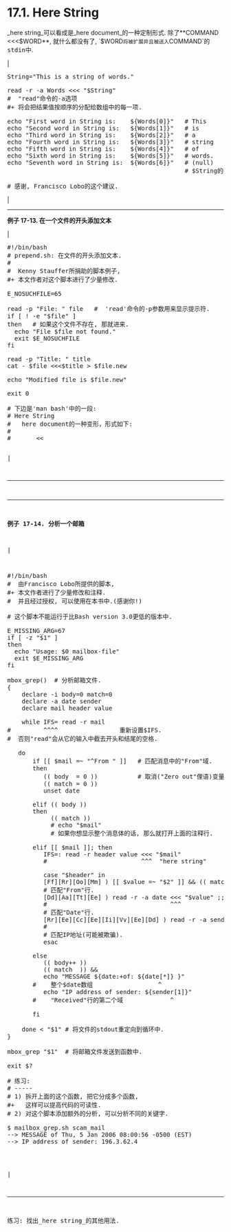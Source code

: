 # 17.1\. Here String

_here string_可以看成是_here document_的一种定制形式. 除了**COMMAND <<<$WORD**, 就什么都没有了, `$WORD`将被扩展并且被送入`COMMAND`的<tt class="FILENAME">stdin</tt>中.

| 

<pre class="PROGRAMLISTING">String="This is a string of words."

read -r -a Words <<< "$String"
#  "read"命令的-a选项
#+ 将会把结果值按顺序的分配给数组中的每一项. 

echo "First word in String is:    ${Words[0]}"   # This
echo "Second word in String is:   ${Words[1]}"   # is
echo "Third word in String is:    ${Words[2]}"   # a
echo "Fourth word in String is:   ${Words[3]}"   # string
echo "Fifth word in String is:    ${Words[4]}"   # of
echo "Sixth word in String is:    ${Words[5]}"   # words.
echo "Seventh word in String is:  ${Words[6]}"   # (null)
                                                 # $String的结尾. 

# 感谢, Francisco Lobo的这个建议. </pre>

 |

* * *

**例子 17-13\. 在一个文件的开头添加文本**

| 

<pre class="PROGRAMLISTING">#!/bin/bash
# prepend.sh: 在文件的开头添加文本. 
#
#  Kenny Stauffer所捐助的脚本例子, 
#+ 本文作者对这个脚本进行了少量修改. 

E_NOSUCHFILE=65

read -p "File: " file   #  'read'命令的-p参数用来显示提示符. 
if [ ! -e "$file" ]
then   # 如果这个文件不存在, 那就进来. 
  echo "File $file not found."
  exit $E_NOSUCHFILE
fi

read -p "Title: " title
cat - $file <<<$title > $file.new

echo "Modified file is $file.new"

exit 0

# 下边是'man bash'中的一段: 
# Here String
# 	here document的一种变形，形式如下: 
# 
# 		<<<word
# 
# 	word被扩展并且被提供到command的标准输入中. </pre>

 |

* * *

* * *

**例子 17-14\. 分析一个邮箱**

| 

<pre class="PROGRAMLISTING">#!/bin/bash
#  由Francisco Lobo所提供的脚本, 
#+ 本文作者进行了少量修改和注释. 
#  并且经过授权, 可以使用在本书中.(感谢你!)

# 这个脚本不能运行于比Bash version 3.0更低的版本中. 

E_MISSING_ARG=67
if [ -z "$1" ]
then
  echo "Usage: $0 mailbox-file"
  exit $E_MISSING_ARG
fi

mbox_grep()  # 分析邮箱文件.
{
    declare -i body=0 match=0
    declare -a date sender
    declare mail header value

    while IFS= read -r mail
#         ^^^^                 重新设置$IFS.
#  否则"read"会从它的输入中截去开头和结尾的空格. 

   do
       if [[ $mail =~ "^From " ]]   # 匹配消息中的"From"域. 
       then
          (( body  = 0 ))           # 取消("Zero out"俚语)变量. 
          (( match = 0 ))
          unset date

       elif (( body ))
       then
            (( match ))
            # echo "$mail"
            # 如果你想显示整个消息体的话, 那么就打开上面的注释行. 

       elif [[ $mail ]]; then
          IFS=: read -r header value <<< "$mail"
          #                          ^^^  "here string"

          case "$header" in
          [Ff][Rr][Oo][Mm] ) [[ $value =~ "$2" ]] && (( match++ )) ;;
          # 匹配"From"行. 
          [Dd][Aa][Tt][Ee] ) read -r -a date <<< "$value" ;;
          #                                  ^^^
          # 匹配"Date"行. 
          [Rr][Ee][Cc][Ee][Ii][Vv][Ee][Dd] ) read -r -a sender <<< "$value" ;;
          #                                                    ^^^
          # 匹配IP地址(可能被欺骗). 
          esac

       else
          (( body++ ))
          (( match  )) &&
          echo "MESSAGE ${date:+of: ${date[*]} }"
       #    整个$date数组                  ^
          echo "IP address of sender: ${sender[1]}"
       #    "Received"行的第二个域             ^

       fi

    done < "$1" # 将文件的stdout重定向到循环中. 
}

mbox_grep "$1"  # 将邮箱文件发送到函数中. 

exit $?

# 练习:
# -----
# 1) 拆开上面的这个函数, 把它分成多个函数, 
#+   这样可以提高代码的可读性. 
# 2) 对这个脚本添加额外的分析, 可以分析不同的关键字. 

$ mailbox_grep.sh scam_mail
--> MESSAGE of Thu, 5 Jan 2006 08:00:56 -0500 (EST) 
--> IP address of sender: 196.3.62.4</pre>

 |

* * *

练习: 找出_here string_的其他用法.
